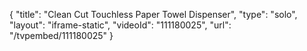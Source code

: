 {
    "title": "Clean Cut Touchless Paper Towel Dispenser",
    "type": "solo",
    "layout": "iframe-static",
    "videoId": "111180025",
    "url": "\/tvpembed\/111180025"
}